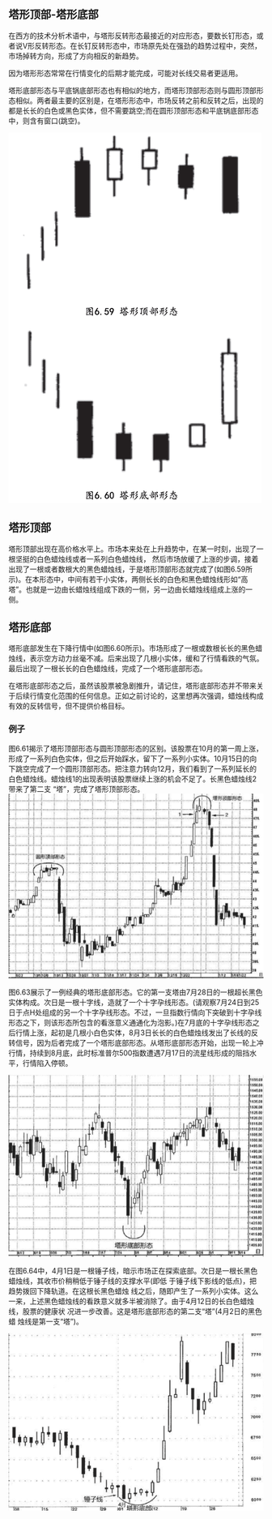 ## 塔形顶部-塔形底部
在西方的技术分析术语中，与塔形反转形态最接近的对应形态，要数长钉形态，或者说V形反转形态。在长钉反转形态中，市场原先处在强劲的趋势过程中，突然，市场掉转方向，形成了方向相反的新趋势。

因为塔形形态常常在行情变化的后期才能完成，可能对长线交易者更适用。

塔形底部形态与平底锅底部形态也有相似的地方，而塔形顶部形态则与圆形顶部形态相似。两者最主要的区别是，在塔形形态中，市场反转之前和反转之后，出现的都是长长的白色或黑色实体，但不需要跳空;而在圆形顶部形态和平底锅底部形态中，则含有窗口(跳空)。

![alt text](img/20-塔形.png)

## 塔形顶部
塔形顶部出现在高价格水平上。市场本来处在上升趋势中，在某一时刻，出现了一根坚挺的白色蜡烛线或者一系列白色蜡烛线， 然后市场放缓了上涨的步调，接着出现了一根或者数根大的黑色蜡烛线，于是塔形顶部形态就完成了(如图6.59所示)。在本形态中，中间有若干小实体，两侧长长的白色和黑色蜡烛线形如“高塔”。也就是一边由长蜡烛线组成下跌的一侧，另一边由长蜡烛线组成上涨的一侧。

## 塔形底部
塔形底部发生在下降行情中(如图6.60所示)。市场形成了一根或数根长长的黑色蜡烛线，表示空方动力丝毫不减。后来出现了几根小实体，缓和了行情看跌的气氛。最后出现了一根长长的白色蜡烛线，完成了一个塔形底部形态。

在塔形底部形态之后，虽然该股票被急剧推升，请记住，塔形底部形态并不带来关于后续行情变化范围的任何信息。正如之前讨论的，这里想再次强调，蜡烛线构成有效的反转信号，但不提供价格目标。

### 例子
图6.61揭示了塔形顶部形态与圆形顶部形态的区别。该股票在10月的第一周上涨，形成了一系列白色实体，但之后开始踩水，留下了一系列小实体。10月15日的向下跳空完成了一个圆形顶部形态。把注意力转向12月，我们看到了一系列延长的白色蜡烛线。蜡烛线1的出现表明该股票继续上涨的机会不足了。长黑色蜡烛线2带来了第二支 “塔”，完成了塔形顶部形态。
![alt text](img/20-塔形2.png)

图6.63展示了一例经典的塔形底部形态。它的第一支塔由7月28日的一根超长黑色实体构成。次日是一根十字线，造就了一个十字孕线形态。(请观察7月24日到25日于点H处组成的另一个十字孕线形态。不过，一旦指数行情向下突破到十字孕线形态之下，则该形态所包含的看涨意义通通化为泡影。)在7月底的十字孕线形态之后行情上涨，起初是几根小白色实体，8月3日长长的白色蜡烛线发出了长线的反转信号，因为后者完成了一个塔形底部形态。从塔形底部形态开始，出现一轮上冲行情，持续到8月底，此时标准普尔500指数遭遇7月17日的流星线形成的阻挡水平，行情陷入停顿。

![alt text](img/20-塔形3.png)

在图6.64中，4月1日是一根锤子线，暗示市场正在探索底部。次日是一根长黑色蜡烛线，其收市价稍稍低于锤子线的支撑水平(即低 于锤子线下影线的低点)，把趋势拨回下降轨道。在这根长黑色蜡烛 线之后，随即产生了一系列小实体。这么一来，上述黑色蜡烛线的看跌意义就多半被消除了。由于4月12日的长白色蜡烛线，股票的健康状 况进一步改善。这是塔形底部形态的第二支“塔”(4月2日的黑色蜡 烛线是第一支“塔”)。

![alt text](img/20-塔形4.png)